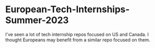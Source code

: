# European-Tech-Internships-Summer-2023
I've seen a lot of tech internship repos focused on US and Canada. I thought Europeans may benefit from a similar repo focused on them.
